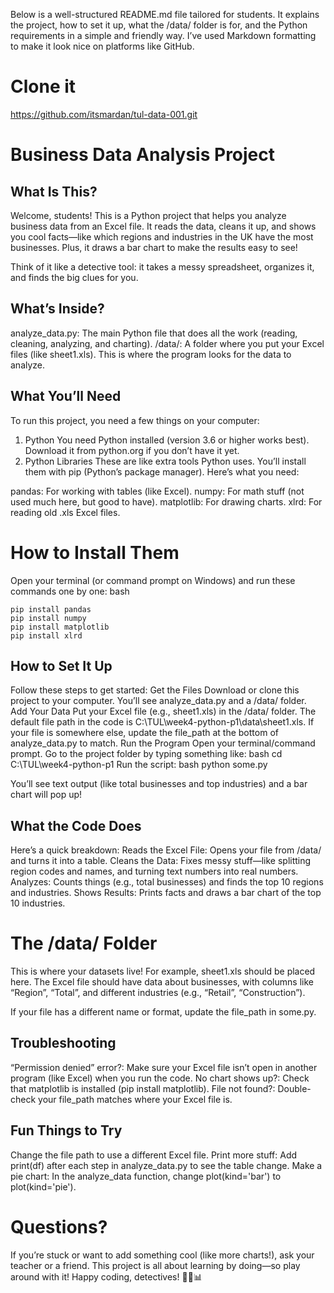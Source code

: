 Below is a well-structured README.md file tailored for students. It explains the project, how to set it up, what the /data/ folder is for, and the Python requirements in a simple and friendly way. I’ve used Markdown formatting to make it look nice on platforms like GitHub.

# Clone it
https://github.com/itsmardan/tul-data-001.git 

# Business Data Analysis Project

## What Is This?

Welcome, students! This is a Python project that helps you analyze business data from an Excel file. It reads the data, cleans it up, and shows you cool facts—like which regions and industries in the UK have the most businesses. Plus, it draws a bar chart to make the results easy to see!

Think of it like a detective tool: it takes a messy spreadsheet, organizes it, and finds the big clues for you.

## What’s Inside?
analyze_data.py: The main Python file that does all the work (reading, cleaning, analyzing, and charting).
/data/: A folder where you put your Excel files (like sheet1.xls). This is where the program looks for the data to analyze.

## What You’ll Need
To run this project, you need a few things on your computer:
1. Python
You need Python installed (version 3.6 or higher works best).
Download it from python.org if you don’t have it yet.
2. Python Libraries
These are like extra tools Python uses. You’ll install them with pip (Python’s package manager). Here’s what you need:

pandas: For working with tables (like Excel).
numpy: For math stuff (not used much here, but good to have).
matplotlib: For drawing charts.
xlrd: For reading old .xls Excel files.

# How to Install Them
Open your terminal (or command prompt on Windows) and run these commands one by one:
bash
```
pip install pandas
pip install numpy
pip install matplotlib
pip install xlrd

```

## How to Set It Up
Follow these steps to get started:
Get the Files
Download or clone this project to your computer. You’ll see analyze_data.py and a /data/ folder.
Add Your Data
Put your Excel file (e.g., sheet1.xls) in the /data/ folder.
The default file path in the code is C:\TUL\week4-python-p1\data\sheet1.xls. If your file is somewhere else, update the file_path at the bottom of analyze_data.py to match.
Run the Program
Open your terminal/command prompt.
Go to the project folder by typing something like:
bash
cd C:\TUL\week4-python-p1
Run the script:
bash
python some.py

You’ll see text output (like total businesses and top industries) and a bar chart will pop up!

## What the Code Does
Here’s a quick breakdown:
Reads the Excel File: Opens your file from /data/ and turns it into a table.
Cleans the Data: Fixes messy stuff—like splitting region codes and names, and turning text numbers into real numbers.
Analyzes: Counts things (e.g., total businesses) and finds the top 10 regions and industries.
Shows Results: Prints facts and draws a bar chart of the top 10 industries.

# The /data/ Folder
This is where your datasets live! For example, sheet1.xls should be placed here.
The Excel file should have data about businesses, with columns like “Region”, “Total”, and different industries (e.g., “Retail”, “Construction”).

If your file has a different name or format, update the file_path in some.py.

## Troubleshooting
“Permission denied” error?: Make sure your Excel file isn’t open in another program (like Excel) when you run the code.
No chart shows up?: Check that matplotlib is installed (pip install matplotlib).
File not found?: Double-check your file_path matches where your Excel file is.

##  Fun Things to Try
Change the file path to use a different Excel file.
Print more stuff: Add print(df) after each step in analyze_data.py to see the table change.
Make a pie chart: In the analyze_data function, change plot(kind='bar') to plot(kind='pie').


# Questions?
If you’re stuck or want to add something cool (like more charts!), ask your teacher or a friend. This project is all about learning by doing—so play around with it!
Happy coding, detectives! 🕵️‍♂️📊
